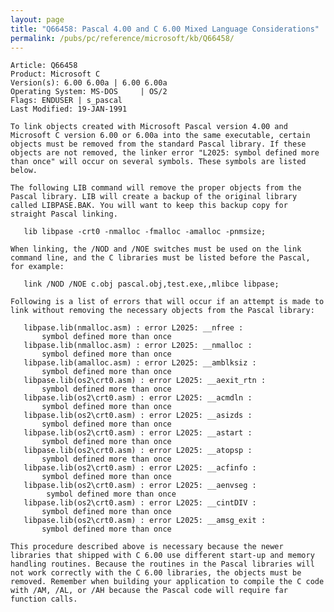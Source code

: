 ```yaml
---
layout: page
title: "Q66458: Pascal 4.00 and C 6.00 Mixed Language Considerations"
permalink: /pubs/pc/reference/microsoft/kb/Q66458/
---
```


	Article: Q66458
	Product: Microsoft C
	Version(s): 6.00 6.00a | 6.00 6.00a
	Operating System: MS-DOS     | OS/2
	Flags: ENDUSER | s_pascal
	Last Modified: 19-JAN-1991
	
	To link objects created with Microsoft Pascal version 4.00 and
	Microsoft C version 6.00 or 6.00a into the same executable, certain
	objects must be removed from the standard Pascal library. If these
	objects are not removed, the linker error "L2025: symbol defined more
	than once" will occur on several symbols. These symbols are listed
	below.
	
	The following LIB command will remove the proper objects from the
	Pascal library. LIB will create a backup of the original library
	called LIBPASE.BAK. You will want to keep this backup copy for
	straight Pascal linking.
	
	   lib libpase -crt0 -nmalloc -fmalloc -amalloc -pnmsize;
	
	When linking, the /NOD and /NOE switches must be used on the link
	command line, and the C libraries must be listed before the Pascal,
	for example:
	
	   link /NOD /NOE c.obj pascal.obj,test.exe,,mlibce libpase;
	
	Following is a list of errors that will occur if an attempt is made to
	link without removing the necessary objects from the Pascal library:
	
	   libpase.lib(nmalloc.asm) : error L2025: __nfree :
	       symbol defined more than once
	   libpase.lib(nmalloc.asm) : error L2025: __nmalloc :
	       symbol defined more than once
	   libpase.lib(amalloc.asm) : error L2025: __amblksiz :
	       symbol defined more than once
	   libpase.lib(os2\crt0.asm) : error L2025: __aexit_rtn :
	       symbol defined more than once
	   libpase.lib(os2\crt0.asm) : error L2025: __acmdln :
	       symbol defined more than once
	   libpase.lib(os2\crt0.asm) : error L2025: __asizds :
	       symbol defined more than once
	   libpase.lib(os2\crt0.asm) : error L2025: __astart :
	       symbol defined more than once
	   libpase.lib(os2\crt0.asm) : error L2025: __atopsp :
	       symbol defined more than once
	   libpase.lib(os2\crt0.asm) : error L2025: __acfinfo :
	       symbol defined more than once
	   libpase.lib(os2\crt0.asm) : error L2025: __aenvseg :
	        symbol defined more than once
	   libpase.lib(os2\crt0.asm) : error L2025: __cintDIV :
	       symbol defined more than once
	   libpase.lib(os2\crt0.asm) : error L2025: __amsg_exit :
	       symbol defined more than once
	
	This procedure described above is necessary because the newer
	libraries that shipped with C 6.00 use different start-up and memory
	handling routines. Because the routines in the Pascal libraries will
	not work correctly with the C 6.00 libraries, the objects must be
	removed. Remember when building your application to compile the C code
	with /AM, /AL, or /AH because the Pascal code will require far
	function calls.
